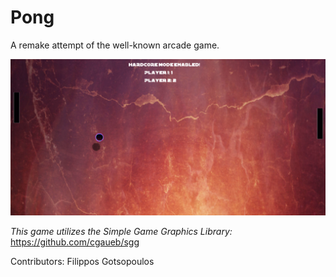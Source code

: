 # Pong
A remake attempt of the well-known arcade game.

![alt text](https://github.com/michalispap/Pong/blob/main/photos/preview.png)

*This game utilizes the Simple Game Graphics Library:* https://github.com/cgaueb/sgg

Contributors: Filippos Gotsopoulos
